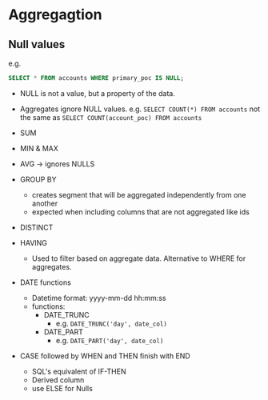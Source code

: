 # Aggregagtion

## Null values

e.g. 
```sql
SELECT * FROM accounts WHERE primary_poc IS NULL;
```
- NULL is not a value, but a property of the data.
- Aggregates ignore NULL values. 
e.g. `SELECT COUNT(*) FROM accounts` not the same as `SELECT COUNT(account_poc) FROM accounts`

- SUM
- MIN & MAX
- AVG -> ignores NULLS
- GROUP BY
    - creates segment that will be aggregated independently from one another
    - expected when including columns that are not aggregated like ids
- DISTINCT
- HAVING
    - Used to filter based on aggregate data. Alternative to WHERE for aggregates.
- DATE functions
    - Datetime format: yyyy-mm-dd hh:mm:ss
    - functions:
        - DATE_TRUNC
            - e.g. `DATE_TRUNC('day', date_col)`
        - DATE_PART
            - e.g. `DATE_PART('day', date_col)`
- CASE followed by WHEN and THEN finish with END
    - SQL's equivalent of IF-THEN
    - Derived column
    - use ELSE for Nulls